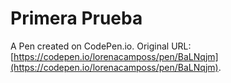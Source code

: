 # Primera Prueba

A Pen created on CodePen.io. Original URL: [https://codepen.io/lorenacamposs/pen/BaLNqjm](https://codepen.io/lorenacamposs/pen/BaLNqjm).


